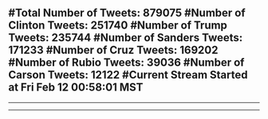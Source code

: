 #Total Number of Tweets: 879075 
#Number of Clinton Tweets: 251740
#Number of Trump Tweets: 235744
#Number of Sanders Tweets: 171233
#Number of Cruz Tweets: 169202
#Number of Rubio Tweets: 39036
#Number of Carson Tweets: 12122
#Current Stream Started at Fri Feb 12 00:58:01 MST
---
---
---
